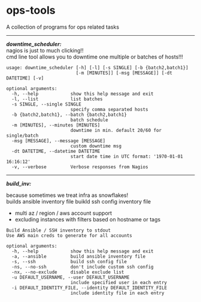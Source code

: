 # ops-tools
A collection of programs for ops related tasks

---

***downtime_scheduler:***  
nagios is just to much clicking!!  
cmd line tool allows you to downtime 
one multiple or batches of hosts!!!

```
usage: downtime_scheduler [-h] [-l] [-s SINGLE] [-b {batch2,batch1}]
                          [-m [MINUTES]] [-msg [MESSAGE]] [-dt DATETIME] [-v]

optional arguments:
  -h, --help            show this help message and exit
  -l, --list            list batches
  -s SINGLE, --single SINGLE
                        specify comma separated hosts
  -b {batch2,batch1}, --batch {batch2,batch1}
                        batch schedule
  -m [MINUTES], --minutes [MINUTES]
                        downtime in min. default 20/60 for single/batch
  -msg [MESSAGE], --message [MESSAGE]
                        custom downtime msg
  -dt DATETIME, --datetime DATETIME
                        start date time in UTC format: '1970-01-01 16:16:12'
  -v, --verbose         Verbose responses from Nagios
```
---

***build_inv:***  

because sometimes we treat infra as snowflakes!  
builds ansible inventory file 
buikld ssh config inventory file

- multi az / region / aws account support  
- excluding instances with filters based on hostname or tags

```
Build Ansible / SSH inventory to stdout                         
Use AWS main creds to generate for all accounts

optional arguments:
  -h, --help            show this help message and exit
  -a, --ansible         build ansible inventory file
  -s, --ssh             build ssh config file
  -ns, --no-ssh         don't include custom ssh config
  -nx, --no-exclude     disable exclude list
  -u DEFAULT_USERNAME, --user DEFAULT_USERNAME
                        include specified user in each entry
  -i DEFAULT_IDENTITY_FILE, --identity DEFAULT_IDENTITY_FILE
                        include identity file in each entry
```
